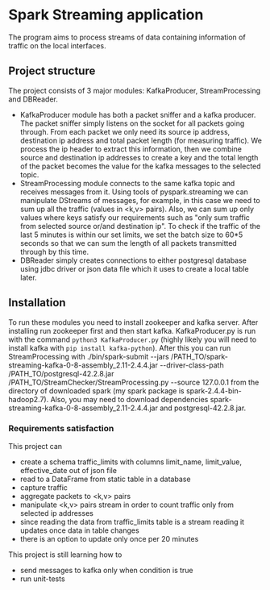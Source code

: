 # Spark Streaming application
The program aims to process streams of data containing information of traffic on the local interfaces.
## Project structure
The project consists of 3 major modules: KafkaProducer, StreamProcessing and DBReader.
- KafkaProducer module has both a packet sniffer and a kafka producer. The packet sniffer simply listens on the socket for all packets going through. From each packet we only need its source ip address, destination ip address and total packet length (for measuring traffic). We process the ip header to extract this information, then we combine source and destination ip addresses to create a key and the total length of the packet becomes the value for the kafka messages to the selected topic.
- StreamProcessing module connects to the same kafka topic and receives messages from it. Using tools of pyspark.streaming we can manipulate DStreams of messages, for example, in this case we need to sum up all the traffic (values in <k,v> pairs). Also, we can sum up only values where keys satisfy our requirements such as "only sum traffic from selected source or/and destination ip". To check if the traffic of the last 5 minutes is within our set limits, we set the batch size to 60*5 seconds so that we can sum the length of all packets transmitted through by this time.
- DBReader simply creates connections to either postgresql database using jdbc driver or json data file which it uses to create a local table later.
## Installation
To run these modules you need to install zookeeper and kafka server. After installing run zookeeper first and then start kafka. KafkaProducer.py is run with the command `python3 KafkaProducer.py` (highly likely you will need to install kafka with `pip install kafka-python`). After this you can run StreamProcessing with
    ./bin/spark-submit --jars /PATH_TO/spark-streaming-kafka-0-8-assembly_2.11-2.4.4.jar --driver-class-path /PATH_TO/postgresql-42.2.8.jar /PATH_TO/StreamChecker/StreamProcessing.py --source 127.0.0.1
from the directory of downloaded spark (my spark package is spark-2.4.4-bin-hadoop2.7). Also, you may need to download dependencies spark-streaming-kafka-0-8-assembly_2.11-2.4.4.jar and postgresql-42.2.8.jar.
### Requirements satisfaction
This project can
- create a schema traffic_limits with columns limit_name, limit_value, effective_date out of json file
- read to a DataFrame from static table in a database
- capture traffic
- aggregate packets to <k,v> pairs
- manipulate <k,v> pairs stream in order to count traffic only from selected ip addresses
- since reading the data from traffic_limits table is a stream reading it updates once data in table changes
- there is an option to update only once per 20 minutes

This project is still learning how to
- send messages to kafka only when condition is true
- run unit-tests
